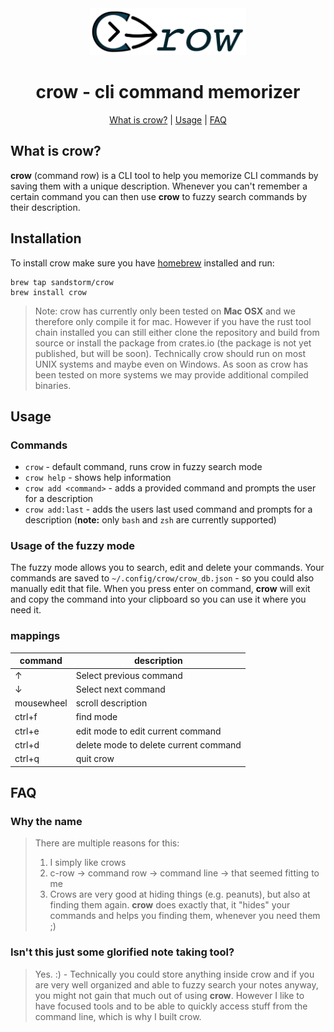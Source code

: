 <div align="center">
  <img alt="crow" src="./docs/crow_cli.png" width="250" />

  # crow - cli command memorizer

  [What is crow?](#what-is-crow) | [Usage](#usage) | [FAQ](#faq)


</div>

## What is crow?
**crow** (command row) is a CLI tool to help you memorize CLI commands by saving them with a unique description. Whenever you can't remember a certain command you can then use **crow** to fuzzy search commands by their description.

## Installation

To install crow make sure you have [homebrew](https://brew.sh/) installed and run:

```
brew tap sandstorm/crow
brew install crow
```

> Note: crow has currently only been tested on **Mac OSX** and we therefore only compile it for mac.
> However if you have the rust tool chain installed you can still either clone the repository and build from source
> or install the package from crates.io (the package is not yet published, but will be soon).
> Technically crow should run on most UNIX systems and maybe even on Windows.
> As soon as crow has been tested on more systems we may provide additional compiled binaries.


## Usage

### Commands

* `crow` - default command, runs crow in fuzzy search mode
* `crow help` - shows help information
* `crow add <command>` - adds a provided command and prompts the user for a description
* `crow add:last` - adds the users last used command and prompts for a description (**note:** only `bash` and `zsh` are currently supported)


### Usage of the fuzzy mode

The fuzzy mode allows you to search, edit and delete your commands.
Your commands are saved to `~/.config/crow/crow_db.json` - so you could also manually edit that file.
When you press enter on command, **crow** will exit and copy the command into your clipboard so you can use it where you need it.

### mappings

| command    | description                           |
|------------|---------------------------------------|
| ↑          | Select previous command               |
| ↓          | Select next command                   |
| mousewheel | scroll description                    |
| ctrl+f     | find mode                             |
| ctrl+e     | edit mode to edit current command     |
| ctrl+d     | delete mode to delete current command |
| ctrl+q     | quit crow                             |


## FAQ

### Why the name

> There are multiple reasons for this:
> 1. I simply like crows
> 2. c-row -> command row -> command line -> that seemed fitting to me
> 3. Crows are very good at hiding things (e.g. peanuts), but also at finding them again.
>    **crow** does exactly that, it "hides" your commands and helps you finding them, whenever you need them ;)


### Isn't this just some glorified note taking tool?

> Yes. :) - Technically you could store anything inside crow and if you are very well organized and able to
> fuzzy search your notes anyway, you might not gain that much out of using **crow**.
> However I like to have focused tools and to be able to quickly access stuff from the command line, which
> is why I built crow.
